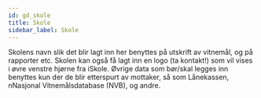 ```yaml
---
id: gd_skole
title: Skole
sidebar_label: Skole
---
```

Skolens navn slik det blir lagt inn her benyttes på utskrift av vitnemål, og på rapporter etc.  Skolen kan også få lagt inn en logo (ta kontakt!) som vil vises i øvre venstre hjørne fra iSkole. Øvrige data som bør/skal legges inn benyttes kun der de blir etterspurt av mottaker, så som Lånekassen, nNasjonal Vitnemålsdatabase (NVB), og andre.
